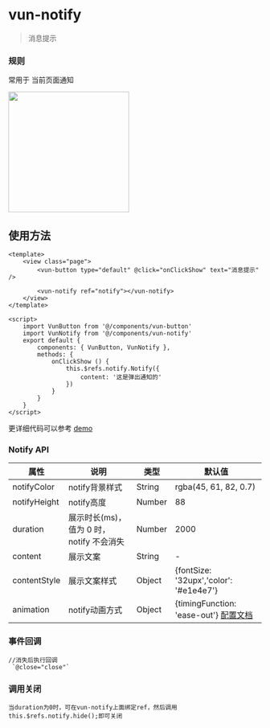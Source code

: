 # vun-notify 

 >  消息提示
 
### 规则
常用于 当前页面通知

<img src="/unpackage/gif/notify.gif?raw=true" width="240"/>

## 使用方法

```vue
<template>
	<view class="page">
		<vun-button type="default" @click="onClickShow" text="消息提示" />
		
		<vun-notify ref="notify"></vun-notify>
	</view>
</template>

<script>
	import VunButton from '@/components/vun-button'
	import VunNotify from '@/components/vun-notify'
	export default {
		components: { VunButton, VunNotify },
		methods: {
			onClickShow () {
				this.$refs.notify.Notify({
					content: '这是弹出通知的'
				})
			}
		}
	}
</script>
```

更详细代码可以参考 [demo]()

### Notify API
|属性|说明|类型|默认值|
|-------------|------------|--------|-----|
|notifyColor|notify背景样式|String|rgba(45, 61, 82, 0.7)|
|notifyHeight|notify高度|Number|88|
|duration|展示时长(ms)，值为 0 时，notify 不会消失|Number|2000|
|content|展示文案|String|-|
|contentStyle|展示文案样式|Object|{fontSize: '32upx','color': '#e1e4e7'}|
|animation|notify动画方式|Object|{timingFunction: 'ease-out'} [配置文档](https://weex.apache.org/zh/docs/modules/animation.html#transition)|


### 事件回调

```
//消失后执行回调
 `@close="close"`
```

### 调用关闭

```
当duration为0时，可在vun-notify上面绑定ref，然后调用this.$refs.notify.hide();即可关闭
```
